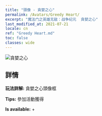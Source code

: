 ```yaml
---
title: "頭像 - 貪婪之心"
permalink: /Avatars/Greedy Heart/
excerpt: "魔法门之英雄无敌：战争纪元  貪婪之心"
last_modified_at: 2021-07-21
locale: cn
ref: "Greedy Heart.md"
toc: false
classes: wide
---
```

 ![貪婪之心](/images/a/avatarFrame_75.png)

## 詳情

 **玩法詳解:** 貪婪之心頭像框 

 **Tips:** 參加活動獲得 

 **Is available:**  + 

